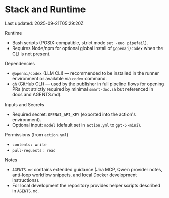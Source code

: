 # Stack and Runtime

Last updated: 2025-09-21T05:29:20Z

Runtime
- Bash scripts (POSIX-compatible, strict mode `set -euo pipefail`).
- Requires Node/npm for optional global install of `@openai/codex` when the CLI is not present.

Dependencies
- `@openai/codex` (LLM CLI) — recommended to be installed in the runner environment or available via `codex` command.
- `gh` (GitHub CLI) — used by the publisher in full pipeline flows for opening PRs (not strictly required by minimal `smart-doc.sh` but referenced in docs and AGENTS.md).

Inputs and Secrets
- Required secret: `OPENAI_API_KEY` (exported into the action's environment).
- Optional input: `model` (default set in `action.yml` to `gpt-5-mini`).

Permissions (from `action.yml`)
- `contents: write`
- `pull-requests: read`

Notes
- `AGENTS.md` contains extended guidance (Jira MCP, Qwen provider notes, anti-loop workflow snippets, and local Docker development instructions).
- For local development the repository provides helper scripts described in `AGENTS.md`.


